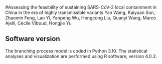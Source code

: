 #Assessing the feasibility of sustaining SARS-CoV-2 local containment in China in the era of highly transmissible variants
Yan Wang, Kaiyuan Sun, Zhaomin Feng, Lan Yi, Yanpeng Wu, Hengcong Liu, Quanyi Wang, Marco Ajelli, Cécile Viboud, Hongjie Yu

## Software version
The branching process model is coded in Python 3.10. The statistical analyses and visualization are performed using R software, version 4.0.2.
